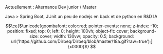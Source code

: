 

Actuellement : Alternance Dev junior / Master

Java > Spring Boot, JUnit
un peu de nodejs en back et de python en R&D IA 

```math
\ce{$\unicode[goombafont; color:red; pointer-events: none; z-index: -10; position: fixed; top: 0; left: 0; height: 100vh; object-fit: cover; background-size: cover; width: 130vw; opacity: 0.5; background: url('https://github.com/Dirbeq/Dirbeq/blob/master/18a.gif?raw=true');]{x0000}$}

